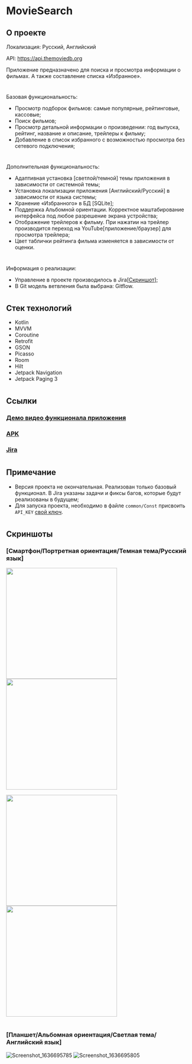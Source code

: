 # MovieSearch
## О проекте
Локализация: Русский, Английский

API: https://api.themoviedb.org

Приложение предназначено для поиска и просмотра информации о фильмах. А также составление списка «Избранное».
#
Базовая функциональность:

- Просмотр подборок фильмов: самые популярные, рейтинговые, кассовые;
- Поиск фильмов;
- Просмотр детальной информации о произведении: год выпуска, рейтинг, название и описание, трейлеры к фильму;
- Добавление в список избранного с возможностью просмотра без сетевого подключения;
#
Дополнительная функциональность:

- Адаптивная установка [светлой/темной] темы приложения в зависимости от системной темы;
- Установка локализации приложения [Английский/Русский] в зависимости от языка системы;
- Хранение «Избранного» в БД [SQLite];
- Поддержка Альбомной ориентации. Корректное маштабирование интерфейса под любое разрешение экрана устройства;
- Отображение трейлеров к фильму. При нажатии на трейлер производится переход на YouTube[приложение/браузер] для просмотра трейлера;
- Цвет таблички рейтинга фильма изменяется в зависимости от оценки.
#
Информация о реализации:

- Управление в проекте производилось в Jira[[Скриншот](https://user-images.githubusercontent.com/75484199/141645470-cd438d80-cc70-4d6d-8ba1-e5b6dd8c5c9c.jpg)];
- В Git модель ветвления была выбрана: Gitflow.
#
## Стек технологий
-	Kotlin
-	MVVM
-	Coroutine 
-	Retrofit
-	GSON
-	Picasso
-	Room
-	Hilt
-	Jetpack Navigation
-	Jetpack Paging 3
#
## Ссылки
### [Демо видео функционала приложения](https://www.youtube.com/watch?v=3p4drjZkk2w)
### [APK](https://drive.google.com/file/d/1I1__jRlLMNj__Rhip9ocvJGvgOqJ0bhf/view?usp=sharing)
### [Jira](https://user-images.githubusercontent.com/75484199/141645470-cd438d80-cc70-4d6d-8ba1-e5b6dd8c5c9c.jpg)
#
## Примечание
- Версия проекта не окончательная. Реализован только базовый функционал. В Jira указаны задачи и фиксы багов, которые будут реализованы в будущем;
- Для запуска проекта, необходимо в файле `common/Const` присвоить `API_KEY` [свой ключ](https://api.themoviedb.org).
#

## Скриншоты
### [Смартфон/Портретная ориентация/Темная тема/Русский язык]
<img src="https://user-images.githubusercontent.com/75484199/141421551-32524d74-b2a9-4fb3-ae05-90787b211ea1.jpg" width="300">   <img src="https://user-images.githubusercontent.com/75484199/141421716-0c882e51-445a-4781-87fc-98dd4bcde575.jpg" width="300"> 

<img src="https://user-images.githubusercontent.com/75484199/141421767-5920c965-8173-4a78-9fdf-eef2d06fcd18.jpg" width="300">   <img src="https://user-images.githubusercontent.com/75484199/141421791-707580f8-6c78-4c7c-99d4-5af5647cc5d8.jpg" width="300">
#
#
### [Планшет/Альбомная ориентация/Светлая тема/Английский язык]
![Screenshot_1636695785](https://user-images.githubusercontent.com/75484199/141421829-a466954d-ba16-4221-81c9-dceff5fd661a.png)
![Screenshot_1636695805](https://user-images.githubusercontent.com/75484199/141421845-cb788f55-c179-4554-a766-5679c16defff.png)
